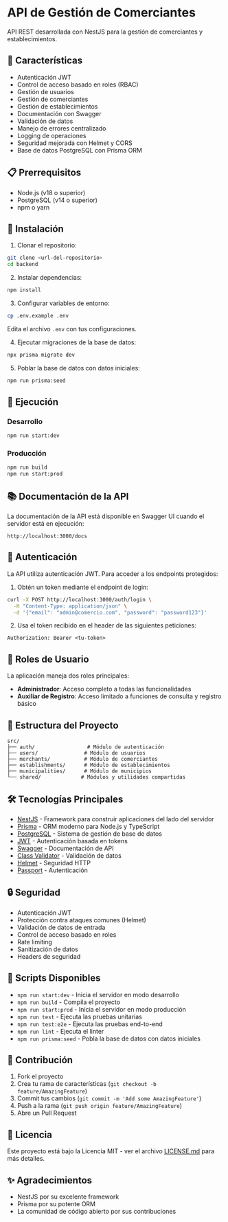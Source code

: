 # API de Gestión de Comerciantes

API REST desarrollada con NestJS para la gestión de comerciantes y establecimientos.

## 🚀 Características

- Autenticación JWT
- Control de acceso basado en roles (RBAC)
- Gestión de usuarios
- Gestión de comerciantes
- Gestión de establecimientos
- Documentación con Swagger
- Validación de datos
- Manejo de errores centralizado
- Logging de operaciones
- Seguridad mejorada con Helmet y CORS
- Base de datos PostgreSQL con Prisma ORM

## 📋 Prerrequisitos

- Node.js (v18 o superior)
- PostgreSQL (v14 o superior)
- npm o yarn

## 🔧 Instalación

1. Clonar el repositorio:
```bash
git clone <url-del-repositorio>
cd backend
```

2. Instalar dependencias:
```bash
npm install
```

3. Configurar variables de entorno:
```bash
cp .env.example .env
```
Edita el archivo `.env` con tus configuraciones.

4. Ejecutar migraciones de la base de datos:
```bash
npx prisma migrate dev
```

5. Poblar la base de datos con datos iniciales:
```bash
npm run prisma:seed
```

## 🚀 Ejecución

### Desarrollo
```bash
npm run start:dev
```

### Producción
```bash
npm run build
npm run start:prod
```

## 📚 Documentación de la API

La documentación de la API está disponible en Swagger UI cuando el servidor está en ejecución:
```
http://localhost:3000/docs
```

## 🔐 Autenticación

La API utiliza autenticación JWT. Para acceder a los endpoints protegidos:

1. Obtén un token mediante el endpoint de login:
```bash
curl -X POST http://localhost:3000/auth/login \
  -H "Content-Type: application/json" \
  -d '{"email": "admin@comercio.com", "password": "password123"}'
```

2. Usa el token recibido en el header de las siguientes peticiones:
```
Authorization: Bearer <tu-token>
```

## 👥 Roles de Usuario

La aplicación maneja dos roles principales:

- **Administrador**: Acceso completo a todas las funcionalidades
- **Auxiliar de Registro**: Acceso limitado a funciones de consulta y registro básico

## 📁 Estructura del Proyecto

```
src/
├── auth/                 # Módulo de autenticación
├── users/               # Módulo de usuarios
├── merchants/           # Módulo de comerciantes
├── establishments/      # Módulo de establecimientos
├── municipalities/      # Módulo de municipios
└── shared/             # Módulos y utilidades compartidas
```

## 🛠️ Tecnologías Principales

- [NestJS](https://nestjs.com/) - Framework para construir aplicaciones del lado del servidor
- [Prisma](https://www.prisma.io/) - ORM moderno para Node.js y TypeScript
- [PostgreSQL](https://www.postgresql.org/) - Sistema de gestión de base de datos
- [JWT](https://jwt.io/) - Autenticación basada en tokens
- [Swagger](https://swagger.io/) - Documentación de API
- [Class Validator](https://github.com/typestack/class-validator) - Validación de datos
- [Helmet](https://helmetjs.github.io/) - Seguridad HTTP
- [Passport](https://www.passportjs.org/) - Autenticación

## 🔒 Seguridad

- Autenticación JWT
- Protección contra ataques comunes (Helmet)
- Validación de datos de entrada
- Control de acceso basado en roles
- Rate limiting
- Sanitización de datos
- Headers de seguridad

## 📝 Scripts Disponibles

- `npm run start:dev` - Inicia el servidor en modo desarrollo
- `npm run build` - Compila el proyecto
- `npm run start:prod` - Inicia el servidor en modo producción
- `npm run test` - Ejecuta las pruebas unitarias
- `npm run test:e2e` - Ejecuta las pruebas end-to-end
- `npm run lint` - Ejecuta el linter
- `npm run prisma:seed` - Pobla la base de datos con datos iniciales

## 🤝 Contribución

1. Fork el proyecto
2. Crea tu rama de características (`git checkout -b feature/AmazingFeature`)
3. Commit tus cambios (`git commit -m 'Add some AmazingFeature'`)
4. Push a la rama (`git push origin feature/AmazingFeature`)
5. Abre un Pull Request

## 📄 Licencia

Este proyecto está bajo la Licencia MIT - ver el archivo [LICENSE.md](LICENSE.md) para más detalles.

## ✨ Agradecimientos

- NestJS por su excelente framework
- Prisma por su potente ORM
- La comunidad de código abierto por sus contribuciones
